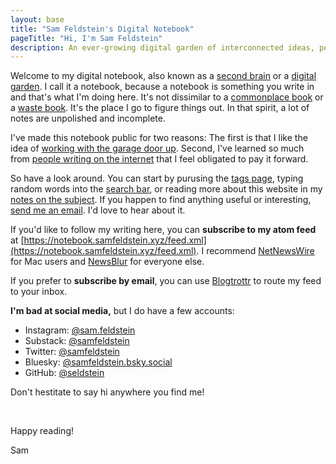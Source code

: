 ```yaml
---
layout: base
title: "Sam Feldstein's Digital Notebook"
pageTitle: "Hi, I'm Sam Feldstein"
description: An ever-growing digital garden of interconnected ideas, personal insights, and curated knowledge.
---
```


Welcome to my digital notebook, also known as a [second brain](https://www.buildingasecondbrain.com) or a [digital garden](https://maggieappleton.com/garden-history?ref=ideasurg.pub). I call it a notebook, because a notebook is something you write in and that's what I'm doing here. It's not dissimilar to a [commonplace book](https://en.wikipedia.org/wiki/Commonplace_book) or a [waste book](https://en.wikipedia.org/wiki/Waste_book). It's the place I go to figure things out. In that spirit, a lot of notes are unpolished and incomplete.

I've made this notebook public for two reasons: The first is that I like the idea of [working with the garage door up](https://notes.andymatuschak.org/zCMhncA1iSE74MKKYQS5PBZ). Second, I've learned so much from [people writing on the internet](https://samfeldstein.xyz/blogroll/) that I feel obligated to pay it forward.

So have a look around. You can start by purusing the [tags page](/tags/), typing random words into the [search  bar](/search/), or reading more about this website in my [notes on the subject](notes/digital-notebook-project-notes.md). If you happen to find anything useful or interesting, <a href="mailto:samuelfeldstein@proton.me">send me an email</a>. I'd love to hear about it.

If you'd like to follow my writing here, you can **subscribe to my atom feed** at [https://notebook.samfeldstein.xyz/feed.xml](https://notebook.samfeldstein.xyz/feed.xml). I recommend [NetNewsWire](https://netnewswire.com/) for Mac users and [NewsBlur](https://newsblur.com/) for everyone else.

If you prefer to **subscribe by email**, you can use [Blogtrottr](https://blogtrottr.com/) to route my feed to your inbox.

**I'm bad at social media,** but I do have a few accounts:

- Instagram: [@sam.feldstein](https://www.instagram.com/sam.feldstein/)
- Substack: [@samfeldstein](https://substack.com/home)
- Twitter: [@samfeldstein](https://x.com/home)
- Bluesky: [@samfeldstein.bsky.social](https://bsky.app/profile/samfeldstein.bsky.social)
- GitHub: [@seldstein](https://github.com/seldstein)

Don't hestitate to say hi anywhere you find me!

<br>

Happy reading!

Sam
